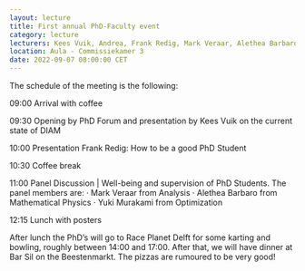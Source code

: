 ```yaml
---
layout: lecture
title: First annual PhD-Faculty event
category: lecture
lecturers: Kees Vuik, Andrea, Frank Redig, Mark Veraar, Alethea Barbaro, Yuki Murakami
location: Aula - Commissiekamer 3
date: 2022-09-07 08:00:00 CET
---
```


The schedule of the meeting is the following:
 
09:00     Arrival with coffee

09:30     Opening by PhD Forum and presentation by Kees Vuik on the current state of DIAM

10:00     Presentation Frank Redig: How to be a good PhD Student

10:30     Coffee break

11:00     Panel Discussion | Well-being and supervision of PhD Students. The panel members are:
·         Mark Veraar from Analysis
·         Alethea Barbaro from Mathematical Physics
·         Yuki Murakami from Optimization

12:15     Lunch with posters
 
After lunch the PhD’s will go to Race Planet Delft for some karting and bowling, roughly between 14:00 and 17:00. After that, we will have dinner at Bar Sil on the Beestenmarkt. The pizzas are rumoured to be very good!
